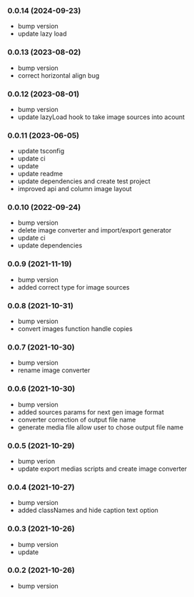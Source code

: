 ### **0.0.14** (2024-09-23)  
  
- bump version  
- update lazy load    
  
### **0.0.13** (2023-08-02)  
  
- bump version  
- correct horizontal align bug    
  
### **0.0.12** (2023-08-01)  
  
- bump version  
- update lazyLoad hook to take image sources into acount    
  
### **0.0.11** (2023-06-05)  
  
- update tsconfig  
- update ci  
- update  
- update readme  
- update dependencies and create test project  
- improved api and column image layout    
  
### **0.0.10** (2022-09-24)  
  
- bump version  
- delete image converter and import/export generator  
- update ci  
- update dependencies    
  
### **0.0.9** (2021-11-19)  
  
- bump version  
- added correct type for image sources    
  
### **0.0.8** (2021-10-31)  
  
- bump version  
- convert images function handle copies    
  
### **0.0.7** (2021-10-30)  
  
- bump version  
- rename image converter    
  
### **0.0.6** (2021-10-30)  
  
- bump version  
- added sources params for next gen image format  
- converter correction of output file name  
- generate media file allow user to chose output file name    
  
### **0.0.5** (2021-10-29)  
  
- bump verion  
- update export medias scripts and create image converter    
  
### **0.0.4** (2021-10-27)  
  
- bump version  
- added classNames and hide caption text option    
  
### **0.0.3** (2021-10-26)  
  
- bump version  
- update    
  
### **0.0.2** (2021-10-26)  
  
- bump version    
  
